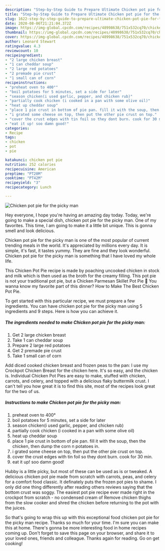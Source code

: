 ```yaml
---
description: "Step-by-Step Guide to Prepare Ultimate Chicken pot pie for the picky man"
title: "Step-by-Step Guide to Prepare Ultimate Chicken pot pie for the picky man"
slug: 1622-step-by-step-guide-to-prepare-ultimate-chicken-pot-pie-for-the-picky-man
date: 2020-08-06T21:21:04.372Z
image: https://img-global.cpcdn.com/recipes/48998638/751x532cq70/chicken-pot-pie-for-the-picky-man-recipe-main-photo.jpg
thumbnail: https://img-global.cpcdn.com/recipes/48998638/751x532cq70/chicken-pot-pie-for-the-picky-man-recipe-main-photo.jpg
cover: https://img-global.cpcdn.com/recipes/48998638/751x532cq70/chicken-pot-pie-for-the-picky-man-recipe-main-photo.jpg
author: Leonard Stewart
ratingvalue: 4.3
reviewcount: 10
recipeingredient:
- "2 large chicken breast"
- "1 can cheddar soup"
- "2 large red potatoes"
- "2 premade pie crust"
- "1 small can of corn"
recipeinstructions:
- "preheat oven to 400°"
- "boil potatoes for 5 minutes, set a side for later"
- "season chicken(i used garlic, pepper, and chicken rub)"
- "partially cook chicken (i cooked in a pan with some olive oil)"
- "heat up cheddar soup"
- "place 1 pie crust in bottom of pie pan. fill it with the soup, then the chicken, then dump the corn n potatoes in."
- "i grated some cheese on top, then put the other pie crust on top."
- "cover the crust edges with tin foil so they dont burn. cook for 30 min."
- "eat it up! soo damn good!"
categories:
- Recipe
tags:
- chicken
- pot
- pie

katakunci: chicken pot pie 
nutrition: 252 calories
recipecuisine: American
preptime: "PT20M"
cooktime: "PT42M"
recipeyield: "3"
recipecategory: Lunch

---
```



![Chicken pot pie for the picky man](https://img-global.cpcdn.com/recipes/48998638/751x532cq70/chicken-pot-pie-for-the-picky-man-recipe-main-photo.jpg)

Hey everyone, I hope you're having an amazing day today. Today, we're going to make a special dish, chicken pot pie for the picky man. One of my favorites. This time, I am going to make it a little bit unique. This is gonna smell and look delicious.

Chicken pot pie for the picky man is one of the most popular of current trending meals in the world. It's appreciated by millions every day. It is simple, it's fast, it tastes yummy. They are fine and they look wonderful. Chicken pot pie for the picky man is something that I have loved my whole life.

This Chicken Pot Pie recipe is made by poaching uncooked chicken in stock and milk which is then used as the broth for the creamy filling. This pot pie is not your traditional pot pie, but a Chicken Parmesan Skillet Pot Pie 🙂 You wanna know my favorite part of this dinner? How to Make The Best Chicken Pot Pie.


To get started with this particular recipe, we must prepare a few ingredients. You can have chicken pot pie for the picky man using 5 ingredients and 9 steps. Here is how you can achieve it.

<!--inarticleads1-->

##### The ingredients needed to make Chicken pot pie for the picky man:

1. Get 2 large chicken breast
1. Take 1 can cheddar soup
1. Prepare 2 large red potatoes
1. Get 2 premade pie crust
1. Take 1 small can of corn


Add diced cooked chicken breast and frozen peas to the pan: I use my Crockpot Chicken Breast for the chicken here. It&#39;s so easy, and the chicken is. Individual Chicken Pot Pies are easy to make, stuffed with chicken, carrots, and celery, and topped with a delicious flaky buttermilk crust. I can&#39;t tell you how great it is to find this site, most of the recipes look great for the two of us. 

<!--inarticleads2-->

##### Instructions to make Chicken pot pie for the picky man:

1. preheat oven to 400°
1. boil potatoes for 5 minutes, set a side for later
1. season chicken(i used garlic, pepper, and chicken rub)
1. partially cook chicken (i cooked in a pan with some olive oil)
1. heat up cheddar soup
1. place 1 pie crust in bottom of pie pan. fill it with the soup, then the chicken, then dump the corn n potatoes in.
1. i grated some cheese on top, then put the other pie crust on top.
1. cover the crust edges with tin foil so they dont burn. cook for 30 min.
1. eat it up! soo damn good!


Hubby is a little picky, but most of these can be used as is or tweaked. A delicious chicken pot pie made from scratch with carrots, peas, and celery for a comfort food classic. It definately puts the frozen pot pies to shame. I only did one thing differently after reading others reviews saying that the bottom crust was soggy. The easiest pot pie recipe ever made right in the crockpot from scratch - no condensed cream of Remove chicken thighs from the slow cooker and shred the chicken before returning to the pot with the juices. 

So that's going to wrap this up with this exceptional food chicken pot pie for the picky man recipe. Thanks so much for your time. I'm sure you can make this at home. There's gonna be more interesting food in home recipes coming up. Don't forget to save this page on your browser, and share it to your loved ones, friends and colleague. Thanks again for reading. Go on get cooking!
